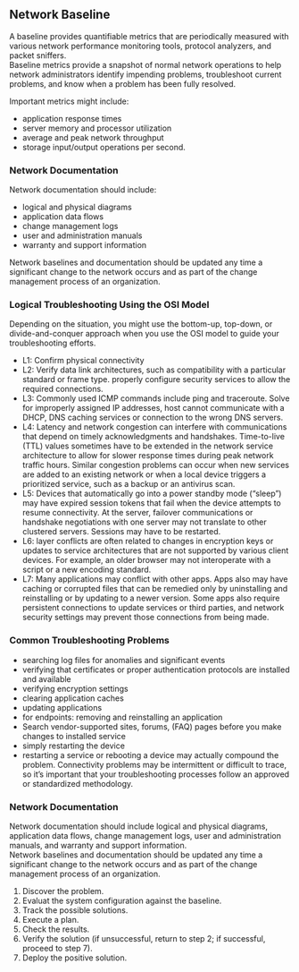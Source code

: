 ## Network Baseline
A baseline provides quantifiable metrics that are periodically measured with various network performance monitoring tools, protocol analyzers, and packet sniffers. \
Baseline metrics provide a snapshot of normal network operations to help network administrators identify impending problems, troubleshoot current problems, and know when a problem has been fully resolved.

Important metrics might include:
- application response times
- server memory and processor utilization
- average and peak network throughput
- storage input/output operations per second. 

### Network Documentation
Network documentation should include:
- logical and physical diagrams
- application data flows
- change management logs
- user and administration manuals
- warranty and support information

Network baselines and documentation should be updated any time a significant change to the network occurs and as part of the change management process of an organization.

### Logical Troubleshooting Using the OSI Model
Depending on the situation, you might use the bottom-up, top-down, or divide-and-conquer approach when you use the OSI model to guide your troubleshooting efforts. 
+ L1: Confirm physical connectivity
+ L2: Verify data link architectures, such as compatibility with a particular standard or frame type. properly configure security services to allow the required connections.
+ L3: Commonly used ICMP commands include ping and traceroute. Solve for improperly assigned IP addresses,  host cannot communicate with a DHCP, DNS caching services or connection to the wrong DNS servers.
+ L4: Latency and network congestion can interfere with communications that depend on timely acknowledgments and handshakes. Time-to-live (TTL) values sometimes have to be extended in the network service architecture to allow for slower response times during peak network traffic hours. Similar congestion problems can occur when new services are added to an existing network or when a local device triggers a prioritized service, such as a backup or an antivirus scan.
+ L5: Devices that automatically go into a power standby mode (“sleep”) may have expired session tokens that fail when the device attempts to resume connectivity. At the server, failover communications or handshake negotiations with one server may not translate to other clustered servers. Sessions may have to be restarted.
+ L6: layer conflicts are often related to changes in encryption keys or updates to service architectures that are not supported by various client devices. For example, an older browser may not interoperate with a script or a new encoding standard.
+ L7: Many applications may conflict with other apps. Apps also may have caching or corrupted files that can be remedied only by uninstalling and reinstalling or by updating to a newer version. Some apps also require persistent connections to update services or third parties, and network security settings may prevent those connections from being made.

### Common Troubleshooting Problems
+ searching log files for anomalies and significant events
+ verifying that certificates or proper authentication protocols are installed and available
+ verifying encryption settings
+ clearing application caches
+ updating applications
+ for endpoints: removing and reinstalling an application
+ Search vendor-supported sites, forums, (FAQ) pages before you make changes to installed service
+ simply restarting the device
+ restarting a service or rebooting a device may actually compound the problem. Connectivity problems may be intermittent or difficult to trace, so it’s important that your troubleshooting processes follow an approved or standardized methodology.

### Network Documentation
Network documentation should include logical and physical diagrams, application data flows, change management logs, user and administration manuals, and warranty and support information. \
Network baselines and documentation should be updated any time a significant change to the network occurs and as part of the change management process of an organization. 

1. Discover the problem.
2. Evaluat the system configuration against the baseline.
3. Track the possible solutions.
4. Execute a plan.
5. Check the results.
6. Verify the solution (if unsuccessful, return to step 2; if successful, proceed to step 7).
7. Deploy the positive solution.
